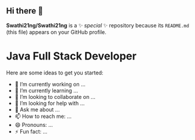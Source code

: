 ## Hi there 👋


**Swathi21ng/Swathi21ng** is a ✨ _special_ ✨ repository because its `README.md` (this file) appears on your GitHub profile.
<h1>Java Full Stack Developer</h1>

Here are some ideas to get you started:

- 🔭 I’m currently working on ...
- 🌱 I’m currently learning ...
- 👯 I’m looking to collaborate on ...
- 🤔 I’m looking for help with ...
- 💬 Ask me about ...
- 📫 How to reach me: ...
- 😄 Pronouns: ...
- ⚡ Fun fact: ...

